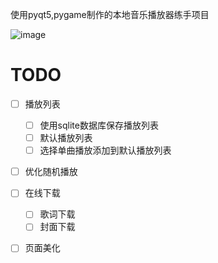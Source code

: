 使用pyqt5,pygame制作的本地音乐播放器练手项目


![image](https://github.com/DongZhouhan/TheMusicPlayer/assets/92138704/d3a963a7-92d7-4276-9b2c-ef5e587d9867)


# TODO
 - [ ] 播放列表
     - [ ] 使用sqlite数据库保存播放列表
     - [ ] 默认播放列表 
     - [ ] 选择单曲播放添加到默认播放列表
 - [ ] 优化随机播放
 - [ ] 在线下载
     - [ ] 歌词下载
     - [ ] 封面下载
 - [ ] 页面美化

